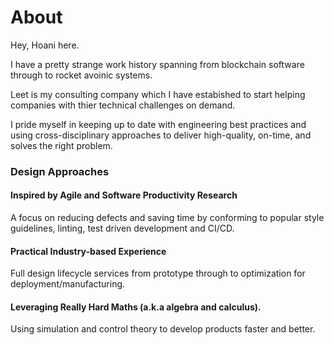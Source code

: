 # About

Hey, Hoani here.

I have a pretty strange work history spanning from blockchain software through to rocket avoinic systems.

Leet is my consulting company which I have estabished to start helping companies with thier technical challenges on demand.

I pride myself in keeping up to date with engineering best practices and using cross-disciplinary approaches to deliver high-quality, on-time, and solves the right problem.

### Design Approaches

#### Inspired by Agile and Software Productivity Research

A focus on reducing defects and saving time by conforming to popular style guidelines, linting, test driven development and CI/CD.

#### Practical Industry-based Experience

Full design lifecycle services from prototype through to optimization for deployment/manufacturing.

#### Leveraging Really Hard Maths (a.k.a algebra and calculus).

Using simulation and control theory to develop products faster and better.